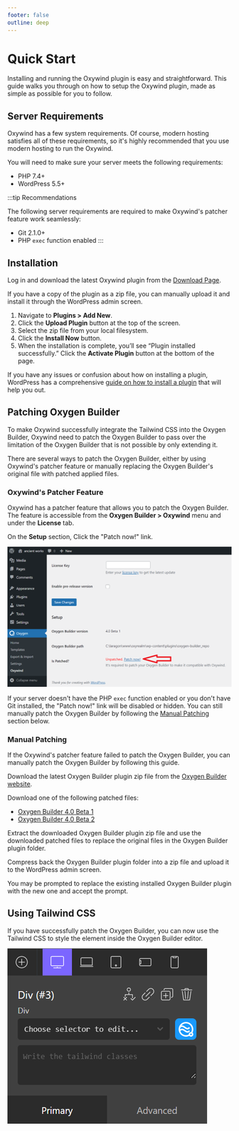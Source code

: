 ```yaml
---
footer: false
outline: deep
---
```


# Quick Start

Installing and running the Oxywind plugin is easy and straightforward.
This guide walks you through on how to setup the Oxywind plugin, made as simple as possible for you to follow.

## Server Requirements

Oxywind has a few system requirements. Of course, modern hosting satisfies all of these requirements, so it's highly recommended that you use modern hosting to run the Oxywind.

You will need to make sure your server meets the following requirements:

- PHP 7.4+
- WordPress 5.5+

:::tip Recommendations

The following server requirements are required to make Oxywind's patcher feature work seamlessly:

- Git 2.1.0+
- PHP `exec` function enabled
  :::

## Installation

Log in and download the latest Oxywind plugin from the [Download Page](https://dplugins.com/checkout/downloads/).

If you have a copy of the plugin as a zip file, you can manually upload it and install it through the WordPress admin screen.

1. Navigate to **Plugins > Add New**.
2. Click the **Upload Plugin** button at the top of the screen.
3. Select the zip file from your local filesystem.
4. Click the **Install Now** button.
5. When the installation is complete, you’ll see “Plugin installed successfully.” Click the **Activate Plugin** button at the bottom of the page.

If you have any issues or confusion about how on installing a plugin, WordPress has a comprehensive [guide on how to install a plugin](https://wordpress.org/support/article/managing-plugins/#manual-upload-via-wordpress-admin) that will help you out.

## Patching Oxygen Builder

To make Oxywind successfully integrate the Tailwind CSS into the Oxygen Builder, Oxywind need to patch the Oxygen Builder to pass over the limitation of the Oxygen Builder that is not possible by only extending it.

There are several ways to patch the Oxygen Builder, either by using Oxywind's patcher feature or manually replacing the Oxygen Builder's original file with patched applied files.

### Oxywind's Patcher Feature

Oxywind has a patcher feature that allows you to patch the Oxygen Builder. The feature is accessible from the **Oxygen Builder > Oxywind** menu and under the **License** tab.

On the **Setup** section, Click the "Patch now!" link.

![Oxywind's Patcher patch now link](./images/OxywindPatcherPatchNowLink.png)

If your server doesn't have the PHP `exec` function enabled or you don't have Git installed, the "Patch now!" link will be disabled or hidden. You can still manually patch the Oxygen Builder by following the [Manual Patching](#manual-patching) section below.

### Manual Patching

If the Oxywind's patcher feature failed to patch the Oxygen Builder, you can manually patch the Oxygen Builder by following this guide.

Download the latest Oxygen Builder plugin zip file from the [Oxygen Builder website](https://oxygenbuilder.com/portal/).

Download one of the following patched files:
- [Oxygen Builder 4.0 Beta 1](https://dplugins.com/wp-content/uploads/2022/04/4.0-beta.1.zip)
- [Oxygen Builder 4.0 Beta 2](https://dplugins.com/wp-content/uploads/2022/04/4.0-beta.2.zip)

Extract the downloaded Oxygen Builder plugin zip file and use the downloaded patched files to replace the original files in the Oxygen Builder plugin folder.

Compress back the Oxygen Builder plugin folder into a zip file and upload it to the WordPress admin screen.

You may be prompted to replace the existing installed Oxygen Builder plugin with the new one and accept the prompt.

## Using Tailwind CSS

If you have successfully patch the Oxygen Builder, you can now use the Tailwind CSS to style the element inside the Oxygen Builder editor.

![Oxygen Builder editor](./images/OxygenBuilderEditor.png)